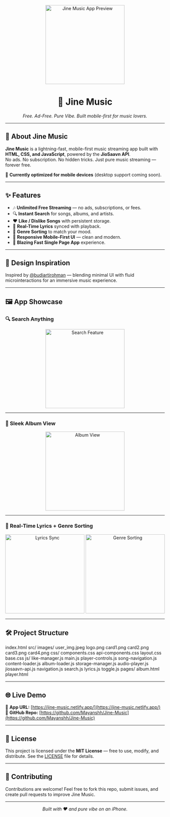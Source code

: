 <!-- Hero Image -->
<p align="center">
  <img src="src/screenshots/hero.png" alt="Jine Music App Preview" width="250">
</p>

<h1 align="center">🎵 Jine Music</h1>
<p align="center">
  <em>Free. Ad-Free. Pure Vibe. Built mobile-first for music lovers.</em>
</p>

---

## 🚀 About Jine Music
**Jine Music** is a lightning-fast, mobile-first music streaming app built with **HTML, CSS, and JavaScript**, powered by the **JioSaavn API**.  
No ads. No subscription. No hidden tricks. Just pure music streaming — forever free.  

📱 **Currently optimized for mobile devices** (desktop support coming soon).  

---

## ✨ Features
- 🎶 **Unlimited Free Streaming** — no ads, subscriptions, or fees.  
- 🔍 **Instant Search** for songs, albums, and artists.  
- ❤️ **Like / Dislike Songs** with persistent storage.  
- 🎼 **Real-Time Lyrics** synced with playback.  
- 🎵 **Genre Sorting** to match your mood.  
- 📱 **Responsive Mobile-First UI** — clean and modern.  
- 🚀 **Blazing Fast Single Page App** experience.  

---

## 🎨 Design Inspiration
Inspired by [@budiartirohman](https://www.instagram.com/budiartirohman) — blending minimal UI with fluid microinteractions for an immersive music experience.

---

## 🖼 App Showcase

### 🔍 Search Anything
<p align="center">
  <img src="src/screenshots/search.png" alt="Search Feature" width="250">
</p>

---

### 🎼 Sleek Album View
<p align="center">
  <img src="src/screenshots/album.png" alt="Album View" width="250">
</p>

---

### 📝 Real-Time Lyrics + Genre Sorting
<p align="center">
  <img src="src/screenshots/lyrics.png" alt="Lyrics Sync" width="250">
  <img src="src/screenshots/genre.png" alt="Genre Sorting" width="250">
</p>

---

## 🛠 Project Structure
index.html
src/
images/
user_img.jpeg
logo.png
card1.png
card2.png
card3.png
card4.png
css/
components.css
api-components.css
layout.css
base.css
js/
like-manager.js
main.js
player-controls.js
song-navigation.js
content-loader.js
album-loader.js
storage-manager.js
audio-player.js
jiosaavn-api.js
navigation.js
search.js
lyrics.js
toggle.js
pages/
album.html
player.html

---

## 🌐 Live Demo
🔗 **App URL:** [https://jine-music.netlify.app/](https://jine-music.netlify.app/)  
🔗 **GitHub Repo:** [https://github.com/Mayanshh/Jine-Music](https://github.com/Mayanshh/Jine-Music)

---

## 📄 License
This project is licensed under the **MIT License** — free to use, modify, and distribute. See the [LICENSE](LICENSE) file for details.

---

## 🙌 Contributing
Contributions are welcome! Feel free to fork this repo, submit issues, and create pull requests to improve Jine Music.

---

<p align="center">
  <em>Built with ❤️ and pure vibe on an iPhone.</em>
</p>
